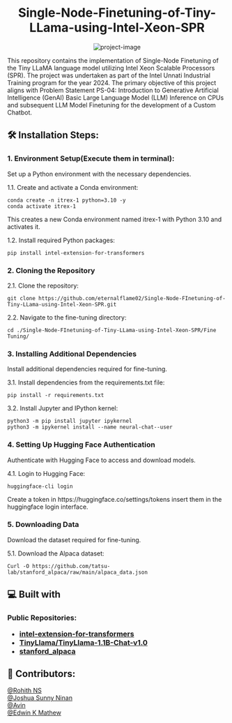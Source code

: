 <h1 align="center" id="title">Single-Node-Finetuning-of-Tiny-LLama-using-Intel-Xeon-SPR</h1>

<p align="center"><img src="https://socialify.git.ci/eternalflame02/Single-Node-Finetuning-of-Tiny-LLama-using-Intel-Xeon-SPR/image?font=Source%20Code%20Pro&amp;name=1&amp;pattern=Circuit%20Board&amp;theme=Dark" alt="project-image"></p>

<p id="description">This repository contains the implementation of Single-Node Finetuning of the Tiny LLaMA language model utilizing Intel Xeon Scalable Processors (SPR). The project was undertaken as part of the Intel Unnati Industrial Training program for the year 2024. The primary objective of this project aligns with Problem Statement PS-04: Introduction to Generative Artificial Intelligence (GenAI) Basic Large Language Model (LLM) Inference on CPUs and subsequent LLM Model Finetuning for the development of a Custom Chatbot.</p>

<h2>🛠️ Installation Steps:</h2>

<h3>1. Environment Setup(Execute them in terminal):</h3>

<p>Set up a Python environment with the necessary dependencies.</p>
<p>1.1.  Create and activate a Conda environment:</p>

```
conda create -n itrex-1 python=3.10 -y
conda activate itrex-1
```
<p>This creates a new Conda environment named itrex-1 with Python 3.10 and activates it.</p>

<p>1.2.	Install required Python packages:</p>

```
pip install intel-extension-for-transformers
```

<h3>2. Cloning the Repository</h3>
<p>2.1.	Clone the repository:</p>

```
git clone https://github.com/eternalflame02/Single-Node-FInetuning-of-Tiny-LLama-using-Intel-Xeon-SPR.git
```
<p>2.2.	Navigate to the fine-tuning directory:</p>

```
cd ./Single-Node-FInetuning-of-Tiny-LLama-using-Intel-Xeon-SPR/Fine Tuning/
```

<h3>3. Installing Additional Dependencies</h3>
<p>Install additional dependencies required for fine-tuning.</p>
<p>3.1.	Install dependencies from the requirements.txt file:</p>


```
pip install -r requirements.txt
```
<p>3.2.	Install Jupyter and IPython kernel:</p>

```
python3 -m pip install jupyter ipykernel
python3 -m ipykernel install --name neural-chat--user
```
<h3>4. Setting Up Hugging Face Authentication</h3>
<p>Authenticate with Hugging Face to access and download models.</p>
<p>4.1.	Login to Hugging Face:</p>

```
huggingface-cli login
```
<p>Create a token in https://huggingface.co/settings/tokens insert them in the huggingface login interface.</p>

<h3>5. Downloading Data</h3>
<p>Download the dataset required for fine-tuning.</p>
<p>5.1.	Download the Alpaca dataset:</p>

```
Curl -O https://github.com/tatsu-lab/stanford_alpaca/raw/main/alpaca_data.json
```






<h2>💻 Built with</h2>


<h3>Public Repositories:


*   [intel-extension-for-transformers](https://github.com/intel/intel-extension-for-transformers)
*   [TinyLlama/TinyLlama-1.1B-Chat-v1.0](https://huggingface.co/TinyLlama/TinyLlama-1.1B-Chat-v1.0)
*   [stanford_alpaca](https://github.com/tatsu-lab/stanford_alpaca)




<h2>🍰 Contributors:</h2>

<p></p>


[@Rohith NS](https://github.com/eternalflame02)<br>[@Joshua Sunny Ninan](https://github.com/Joshualostonearth)<br>[@Avin ](https://github.com/ajsike2310)<br>[@Edwin K Mathew](https://github.com/EdKMathew)  <br> <br>
